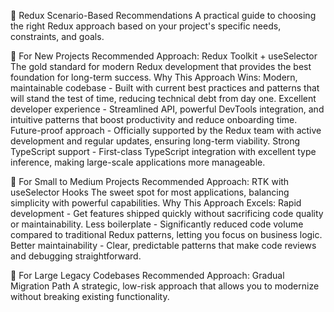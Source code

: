 🎯 Redux Scenario-Based Recommendations
A practical guide to choosing the right Redux approach based on your project's specific needs, constraints, and goals.

🚀 For New Projects
Recommended Approach: Redux Toolkit + useSelector
The gold standard for modern Redux development that provides the best foundation for long-term success.
Why This Approach Wins:
Modern, maintainable codebase - Built with current best practices and patterns that will stand the test of time, reducing technical debt from day one.
Excellent developer experience - Streamlined API, powerful DevTools integration, and intuitive patterns that boost productivity and reduce onboarding time.
Future-proof approach - Officially supported by the Redux team with active development and regular updates, ensuring long-term viability.
Strong TypeScript support - First-class TypeScript integration with excellent type inference, making large-scale applications more manageable.


🏃 For Small to Medium Projects
Recommended Approach: RTK with useSelector Hooks
The sweet spot for most applications, balancing simplicity with powerful capabilities.
Why This Approach Excels:
Rapid development - Get features shipped quickly without sacrificing code quality or maintainability.
Less boilerplate - Significantly reduced code volume compared to traditional Redux patterns, letting you focus on business logic.
Better maintainability - Clear, predictable patterns that make code reviews and debugging straightforward.


🏢 For Large Legacy Codebases
Recommended Approach: Gradual Migration Path
A strategic, low-risk approach that allows you to modernize without breaking existing functionality.


